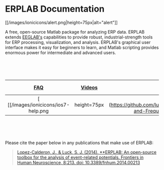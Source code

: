 # ERPLAB Documentation

[[/images/ionicicons/alert.png|height=75px|alt="alert"]]

A free, open-source Matlab package for analyzing ERP data.  ERPLAB extends [EEGLAB's](http://sccn.ucsd.edu/eeglab/) capabilities to provide robust, industrial-strength tools for ERP processing, visualization, and analysis.  ERPLAB's graphical user interface makes it easy for beginners to learn, and Matlab scripting provides enormous power for intermediate and advanced users.  

<br>
<br>
<br>

[FAQ](https://github.com/lucklab/erplab/wiki/Troubleshooting-and-Frequently-Asked-Questions) | [Videos](https://github.com/lucklab/erplab/wiki/Videos)|[Manual](https://github.com/lucklab/erplab/wiki/Manual)|[Tutorial](https://github.com/lucklab/erplab/wiki/Tutorial)|[Scripting Guide](https://github.com/lucklab/erplab/wiki/Manual)|[Data Files](http://dl.dropbox.com/u/3711923/Test_Data.zip)
:--------: | :--------: | :--------: | :--------: | :--------: | :--------:
[ [[/images/ionicicons/ios7-help.png | height=75px | alt=faq]] ](https://github.com/lucklab/erplab/wiki/Troubleshooting-and-Frequently-Asked-Questions) | [ [[/images/ionicicons/ios7-monitor.png | height=75px | alt=video]] ](https://github.com/lucklab/erplab/wiki/Videos) | [ [[/images/ionicicons/ios7-information.png | height=75px | alt=manual]] ](https://github.com/lucklab/erplab/wiki/Manual) | [ [[/images/ionicicons/ios7-copy.png | height=75px| alt=tutorial]] ](https://github.com/lucklab/erplab/wiki/Tutorial) | [ [[/images/ionicicons/ios7-paper-outline.png | height=75px | alt=scripting]] ](https://github.com/lucklab/erplab/wiki/Scripting-Guide) | [ [[/images/ionicicons/ios7-download.png | height=75px | alt=data]] ](http://dl.dropbox.com/u/3711923/Test_Data.zip)

<br>
<br>
<br>



Please cite the paper below in any publications that make use of ERPLAB:
> [Lopez-Calderon, J., & Luck, S. J. (2014). **ERPLAB: An open-source toolbox for the analysis of event-related potentials. Frontiers in Human Neuroscience, 8:213. doi: 10.3389/fnhum.2014.00213](http://journal.frontiersin.org/Journal/10.3389/fnhum.2014.00213/)
